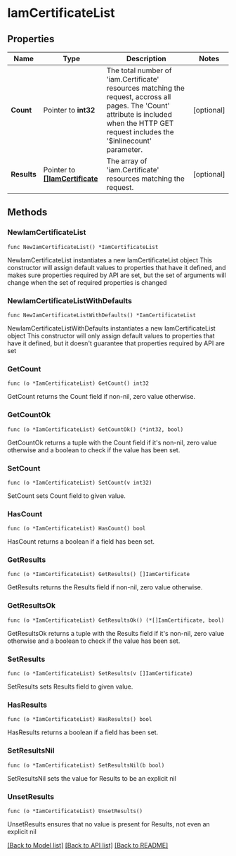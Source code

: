# IamCertificateList

## Properties

Name | Type | Description | Notes
------------ | ------------- | ------------- | -------------
**Count** | Pointer to **int32** | The total number of &#39;iam.Certificate&#39; resources matching the request, accross all pages. The &#39;Count&#39; attribute is included when the HTTP GET request includes the &#39;$inlinecount&#39; parameter. | [optional] 
**Results** | Pointer to [**[]IamCertificate**](IamCertificate.md) | The array of &#39;iam.Certificate&#39; resources matching the request. | [optional] 

## Methods

### NewIamCertificateList

`func NewIamCertificateList() *IamCertificateList`

NewIamCertificateList instantiates a new IamCertificateList object
This constructor will assign default values to properties that have it defined,
and makes sure properties required by API are set, but the set of arguments
will change when the set of required properties is changed

### NewIamCertificateListWithDefaults

`func NewIamCertificateListWithDefaults() *IamCertificateList`

NewIamCertificateListWithDefaults instantiates a new IamCertificateList object
This constructor will only assign default values to properties that have it defined,
but it doesn't guarantee that properties required by API are set

### GetCount

`func (o *IamCertificateList) GetCount() int32`

GetCount returns the Count field if non-nil, zero value otherwise.

### GetCountOk

`func (o *IamCertificateList) GetCountOk() (*int32, bool)`

GetCountOk returns a tuple with the Count field if it's non-nil, zero value otherwise
and a boolean to check if the value has been set.

### SetCount

`func (o *IamCertificateList) SetCount(v int32)`

SetCount sets Count field to given value.

### HasCount

`func (o *IamCertificateList) HasCount() bool`

HasCount returns a boolean if a field has been set.

### GetResults

`func (o *IamCertificateList) GetResults() []IamCertificate`

GetResults returns the Results field if non-nil, zero value otherwise.

### GetResultsOk

`func (o *IamCertificateList) GetResultsOk() (*[]IamCertificate, bool)`

GetResultsOk returns a tuple with the Results field if it's non-nil, zero value otherwise
and a boolean to check if the value has been set.

### SetResults

`func (o *IamCertificateList) SetResults(v []IamCertificate)`

SetResults sets Results field to given value.

### HasResults

`func (o *IamCertificateList) HasResults() bool`

HasResults returns a boolean if a field has been set.

### SetResultsNil

`func (o *IamCertificateList) SetResultsNil(b bool)`

 SetResultsNil sets the value for Results to be an explicit nil

### UnsetResults
`func (o *IamCertificateList) UnsetResults()`

UnsetResults ensures that no value is present for Results, not even an explicit nil

[[Back to Model list]](../README.md#documentation-for-models) [[Back to API list]](../README.md#documentation-for-api-endpoints) [[Back to README]](../README.md)


